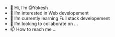 - 👋 Hi, I’m @Yokesh
- 👀 I’m interested in Web developement
- 🌱 I’m currently learning Full stack developement
- 💞️ I’m looking to collaborate on ...
- 📫 How to reach me ...

<!---
Yokesh is a ✨ special ✨ repository because its `README.md` (this file) appears on your GitHub profile.
You can click the Preview link to take a look at your changes.
--->
